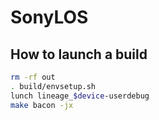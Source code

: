 # SonyLOS #

## How to launch a build ##

```bash
rm -rf out
. build/envsetup.sh
lunch lineage_$device-userdebug
make bacon -jx
```
